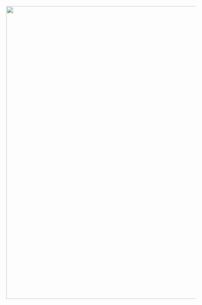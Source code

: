 <div id="header" align="center">
  <img src="https://w.wallha.com/ws/14/YXVaoHWQ.jpg" width="920" height="780"/>
</div>
